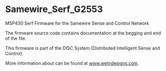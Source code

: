Samewire_Serf_G2553
===================

MSP430 Serf Firmware for the Samewire Sense and Control Network

The firmware source code contains documentation at the begging and end of the file.

This firmware is part of the DISC System (Distributed Intelligent Sense and Control).  

More information about can be found at www.wehrdesigns.com.  
